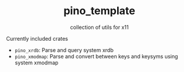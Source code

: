 <div align="center">

# pino_template

collection of utils for x11

</div>

Currently included crates
- `pino_xrdb`: Parse and query system xrdb
- `pino_xmodmap`: Parse and convert between keys and keysyms using system xmodmap

